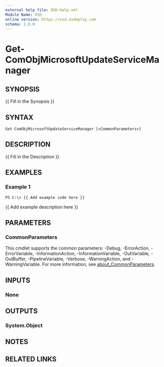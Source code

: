 ```yaml
---
external help file: OSD-help.xml
Module Name: OSD
online version: https://osd.osdeploy.com
schema: 2.0.0
---
```


# Get-ComObjMicrosoftUpdateServiceManager

## SYNOPSIS
{{ Fill in the Synopsis }}

## SYNTAX

```
Get-ComObjMicrosoftUpdateServiceManager [<CommonParameters>]
```

## DESCRIPTION
{{ Fill in the Description }}

## EXAMPLES

### Example 1
```
PS C:\> {{ Add example code here }}
```

{{ Add example description here }}

## PARAMETERS

### CommonParameters
This cmdlet supports the common parameters: -Debug, -ErrorAction, -ErrorVariable, -InformationAction, -InformationVariable, -OutVariable, -OutBuffer, -PipelineVariable, -Verbose, -WarningAction, and -WarningVariable. For more information, see [about_CommonParameters](http://go.microsoft.com/fwlink/?LinkID=113216).

## INPUTS

### None
## OUTPUTS

### System.Object
## NOTES

## RELATED LINKS
